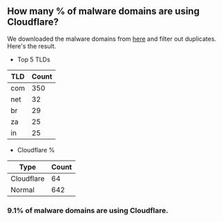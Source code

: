 ## How many % of malware domains are using Cloudflare?


We downloaded the malware domains from [here](https://urlhaus.abuse.ch) and filter out duplicates.
Here's the result.


[//]: # (start replacement)


- Top 5 TLDs

| TLD | Count |
| --- | --- |
| com | 350 |
| net | 32 |
| br | 29 |
| za | 25 |
| in | 25 |


- Cloudflare %

| Type | Count |
| --- | --- |
| Cloudflare | 64 |
| Normal | 642 |


### 9.1% of malware domains are using Cloudflare.